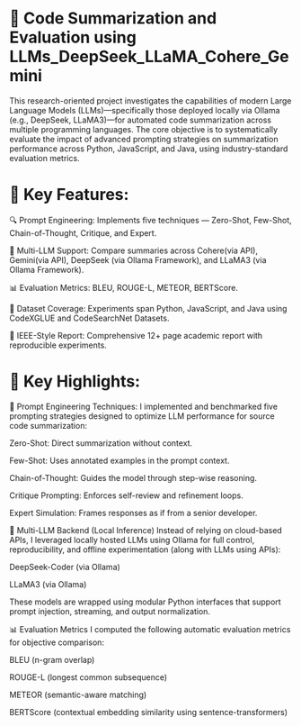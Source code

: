 # 🧠 Code Summarization and Evaluation using LLMs_DeepSeek_LLaMA_Cohere_Gemini
This research-oriented project investigates the capabilities of modern Large Language Models (LLMs)—specifically those deployed locally via Ollama (e.g., DeepSeek, LLaMA3)—for automated code summarization across multiple programming languages. The core objective is to systematically evaluate the impact of advanced prompting strategies on summarization performance across Python, JavaScript, and Java, using industry-standard evaluation metrics.

# 📌 Key Features:
🔍 Prompt Engineering: Implements five techniques — Zero-Shot, Few-Shot, Chain-of-Thought, Critique, and Expert.

🤖 Multi-LLM Support: Compare summaries across Cohere(via API), Gemini(via API), DeepSeek (via Ollama Framework), and LLaMA3 (via Ollama Framework).

📊 Evaluation Metrics: BLEU, ROUGE-L, METEOR, BERTScore.

🧪 Dataset Coverage: Experiments span Python, JavaScript, and Java using CodeXGLUE and CodeSearchNet Datasets.

📑 IEEE-Style Report: Comprehensive 12+ page academic report with reproducible experiments.

# 🚀 Key Highlights:
🔧 Prompt Engineering Techniques:
I implemented and benchmarked five prompting strategies designed to optimize LLM performance for source code summarization:

Zero-Shot: Direct summarization without context.

Few-Shot: Uses annotated examples in the prompt context.

Chain-of-Thought: Guides the model through step-wise reasoning.

Critique Prompting: Enforces self-review and refinement loops.

Expert Simulation: Frames responses as if from a senior developer.

🧠 Multi-LLM Backend (Local Inference)
Instead of relying on cloud-based APIs, I leveraged locally hosted LLMs using Ollama for full control, reproducibility, and offline experimentation (along with LLMs using APIs):

DeepSeek-Coder (via Ollama)

LLaMA3 (via Ollama)

These models are wrapped using modular Python interfaces that support prompt injection, streaming, and output normalization.

📊 Evaluation Metrics
I computed the following automatic evaluation metrics for objective comparison:

BLEU (n-gram overlap)

ROUGE-L (longest common subsequence)

METEOR (semantic-aware matching)

BERTScore (contextual embedding similarity using sentence-transformers)
